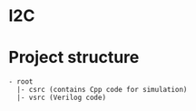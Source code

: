 # I2C

# Project structure

```
- root
  |- csrc (contains Cpp code for simulation)
  |- vsrc (Verilog code)
```
